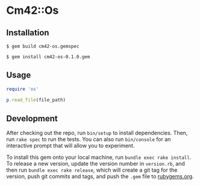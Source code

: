 # Cm42::Os

## Installation

    $ gem build cm42-os.gemspec

    $ gem install cm42-os-0.1.0.gem

## Usage

```ruby
require 'os'

p.read_file(file_path)
```

## Development

After checking out the repo, run `bin/setup` to install dependencies. Then, run `rake spec` to run the tests. You can also run `bin/console` for an interactive prompt that will allow you to experiment.

To install this gem onto your local machine, run `bundle exec rake install`. To release a new version, update the version number in `version.rb`, and then run `bundle exec rake release`, which will create a git tag for the version, push git commits and tags, and push the `.gem` file to [rubygems.org](https://rubygems.org).
